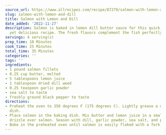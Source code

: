 ```yaml
---
source_url: https://www.allrecipes.com/recipe/87279/salmon-with-lemon-and-dill/
slug: salmon-with-lemon-and-dill
title: Salmon with Lemon and Dill
date_added: '2022-11-27'
description: Salmon is baked in lemon dill butter sauce for this quick, easy, light,
  yet delicious recipe. The fresh flavors complement the fish perfectly.
servings: 4 serving(s)
prep_time: 10 Minutes
cook_time: 25 Minutes
total_time: 35 Minutes
categories: ''
tags: ''
ingredients:
- 1 pound salmon fillets
- 0.25 cup butter, melted
- 5 tablespoons lemon juice
- 1 tablespoon dried dill weed
- 0.25 teaspoon garlic powder
- sea salt to taste
- freshly ground black pepper to taste
directions:
- Preheat the oven to 350 degrees F (175 degrees C). Lightly grease a medium baking
  dish.
- Place salmon in the baking dish. Mix butter and lemon juice in a small bowl, and
  drizzle over salmon. Season with dill, garlic powder, sea salt, and pepper.
- Bake in the preheated oven until salmon is easily flaked with a fork, about 25 minutes.
---
```

